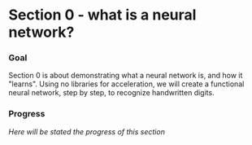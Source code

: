 # Section 0 - what is a neural network? #

### Goal ###
Section 0 is about demonstrating what a neural network is, and how it "learns". Using no libraries for
acceleration, we will create a functional neural network, step by step, to recognize handwritten digits.

### Progress ###
*Here will be stated the progress of this section*